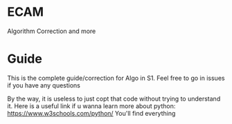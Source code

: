# ECAM
 Algorithm Correction and more 

# Guide
This is the complete guide/correction for Algo in S1.
Feel free to go in issues if you have any questions

By the way, it is useless to just copt that code without trying to understand it.
Here is a useful link if u wanna learn more about python:
https://www.w3schools.com/python/
You'll find everything
